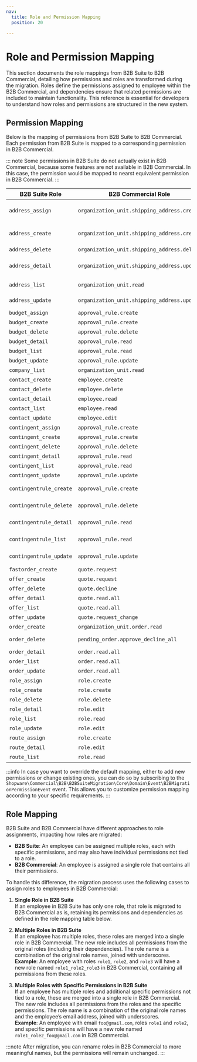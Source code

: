 ```yaml
---
nav:
  title: Role and Permission Mapping
  position: 20

---
```


# Role and Permission Mapping

This section documents the role mappings from B2B Suite to B2B Commercial, detailing how permissions and roles are transformed during the migration. Roles define the permissions assigned to employee within the B2B Commercial, and dependencies ensure that related permissions are included to maintain functionality. This reference is essential for developers to understand how roles and permissions are structured in the new system.

## Permission Mapping

Below is the mapping of permissions from B2B Suite to B2B Commercial. Each permission from B2B Suite is mapped to a corresponding permission in B2B Commercial.

::: note
Some permissions in B2B Suite do not actually exist in B2B Commercial, because some features are not available in B2B Commercial. In this case, the permission would be mapped to nearst equivalent permission in B2B Commercial.
:::

| B2B Suite Role          | B2B Commercial Role                         | Dependencies                                                                                       | Category        |
|-------------------------|---------------------------------------------|----------------------------------------------------------------------------------------------------|-----------------|
| `address_assign`        | `organization_unit.shipping_address.create` | `organization_unit.billing_address.create`, `organization_unit.create`, `organization_unit.update` | Address         |
| `address_create`        | `organization_unit.shipping_address.create` | `organization_unit.billing_address.create`, `organization_unit.create`, `organization_unit.update` | Address         |
| `address_delete`        | `organization_unit.shipping_address.delete` | `organization_unit.billing_address.delete`                                                         | Address         |
| `address_detail`        | `organization_unit.shipping_address.update` | `organization_unit.billing_address.update`, `organization_unit.create`, `organization_unit.update` | Address         |
| `address_list`          | `organization_unit.read`                    | `organization_unit.create`, `organization_unit.update`                                             | Address         |
| `address_update`        | `organization_unit.shipping_address.update` | `organization_unit.create`, `organization_unit.update`                                             | Address         |
| `budget_assign`         | `approval_rule.create`                      | None                                                                                               | Budget          |
| `budget_create`         | `approval_rule.create`                      | None                                                                                               | Budget          |
| `budget_delete`         | `approval_rule.delete`                      | None                                                                                               | Budget          |
| `budget_detail`         | `approval_rule.read`                        | None                                                                                               | Budget          |
| `budget_list`           | `approval_rule.read`                        | None                                                                                               | Budget          |
| `budget_update`         | `approval_rule.update`                      | None                                                                                               | Budget          |
| `company_list`          | `organization_unit.read`                    | None                                                                                               | Company         |
| `contact_create`        | `employee.create`                           | `employee.read`, `employee.edit`, `role.read`                                                      | Contact         |
| `contact_delete`        | `employee.delete`                           | `employee.read`, `employee.edit`, `role.read`                                                      | Contact         |
| `contact_detail`        | `employee.read`                             | None                                                                                               | Contact         |
| `contact_list`          | `employee.read`                             | None                                                                                               | Contact         |
| `contact_update`        | `employee.edit`                             | `employee.read`, `role.read`                                                                       | Contact         |
| `contingent_assign`     | `approval_rule.create`                      | None                                                                                               | Contingent      |
| `contingent_create`     | `approval_rule.create`                      | None                                                                                               | Contingent      |
| `contingent_delete`     | `approval_rule.delete`                      | None                                                                                               | Contingent      |
| `contingent_detail`     | `approval_rule.read`                        | None                                                                                               | Contingent      |
| `contingent_list`       | `approval_rule.read`                        | None                                                                                               | Contingent      |
| `contingent_update`     | `approval_rule.update`                      | None                                                                                               | Contingent      |
| `contingentrule_create` | `approval_rule.create`                      | None                                                                                               | Contingent Rule |
| `contingentrule_delete` | `approval_rule.delete`                      | None                                                                                               | Contingent Rule |
| `contingentrule_detail` | `approval_rule.read`                        | None                                                                                               | Contingent Rule |
| `contingentrule_list`   | `approval_rule.read`                        | None                                                                                               | Contingent Rule |
| `contingentrule_update` | `approval_rule.update`                      | None                                                                                               | Contingent Rule |
| `fastorder_create`      | `quote.request`                             | None                                                                                               | Order           |
| `offer_create`          | `quote.request`                             | None                                                                                               | Order           |
| `offer_delete`          | `quote.decline`                             | None                                                                                               | Order           |
| `offer_detail`          | `quote.read.all`                            | None                                                                                               | Order           |
| `offer_list`            | `quote.read.all`                            | `organization_unit.quote.read`                                                                     | Order           |
| `offer_update`          | `quote.request_change`                      | `quote.accept`                                                                                     | Order           |
| `order_create`          | `organization_unit.order.read`              | None                                                                                               | Order           |
| `order_delete`          | `pending_order.approve_decline_all`         | `pending_order.read_all`, `pending_order.approve_decline`                                          | Order           |
| `order_detail`          | `order.read.all`                            | None                                                                                               | Order           |
| `order_list`            | `order.read.all`                            | None                                                                                               | Order           |
| `order_update`          | `order.read.all`                            | None                                                                                               | Order           |
| `role_assign`           | `role.create`                               | `role.read`, `role.edit`                                                                           | Role            |
| `role_create`           | `role.create`                               | `role.read`, `role.edit`                                                                           | Role            |
| `role_delete`           | `role.delete`                               | `role.read`, `role.edit`                                                                           | Role            |
| `role_detail`           | `role.edit`                                 | `role.read`                                                                                        | Role            |
| `role_list`             | `role.read`                                 | None                                                                                               | Role            |
| `role_update`           | `role.edit`                                 | `role.read`                                                                                        | Role            |
| `route_assign`          | `role.create`                               | `role.read`, `role.edit`                                                                           | Route           |
| `route_detail`          | `role.edit`                                 | `role.read`                                                                                        | Route           |
| `route_list`            | `role.read`                                 | None                                                                                               | Route           |

:::info
In case you want to override the default mapping, either to add new permissions or change existing ones, you can do so by subscribing to the `Shopware\Commercial\B2B\B2BSuiteMigration\Core\Domain\Event\B2BMigrationPermissionEvent` event. This allows you to customize permission mapping according to your specific requirements.
:::

## Role Mapping

B2B Suite and B2B Commercial have different approaches to role assignments, impacting how roles are migrated:

- **B2B Suite**: An employee can be assigned multiple roles, each with specific permissions, and may also have individual permissions not tied to a role.
- **B2B Commercial**: An employee is assigned a single role that contains all their permissions.

To handle this difference, the migration process uses the following cases to assign roles to employees in B2B Commercial:

1. **Single Role in B2B Suite**  
   If an employee in B2B Suite has only one role, that role is migrated to B2B Commercial as is, retaining its permissions and dependencies as defined in the role mapping table below.

2. **Multiple Roles in B2B Suite**  
   If an employee has multiple roles, these roles are merged into a single role in B2B Commercial. The new role includes all permissions from the original roles (including their dependencies). The role name is a combination of the original role names, joined with underscores.  
   **Example**: An employee with roles `role1`, `role2`, and `role3` will have a new role named `role1_role2_role3` in B2B Commercial, containing all permissions from these roles.

3. **Multiple Roles with Specific Permissions in B2B Suite**  
   If an employee has multiple roles and additional specific permissions not tied to a role, these are merged into a single role in B2B Commercial. The new role includes all permissions from the roles and the specific permissions. The role name is a combination of the original role names and the employee’s email address, joined with underscores.  
   **Example**: An employee with email `foo@gmail.com`, roles `role1` and `role2`, and specific permissions will have a new role named `role1_role2_foo@gmail.com` in B2B Commercial.

:::note
After migration, you can rename roles in B2B Commercial to more meaningful names, but the permissions will remain unchanged.
:::
